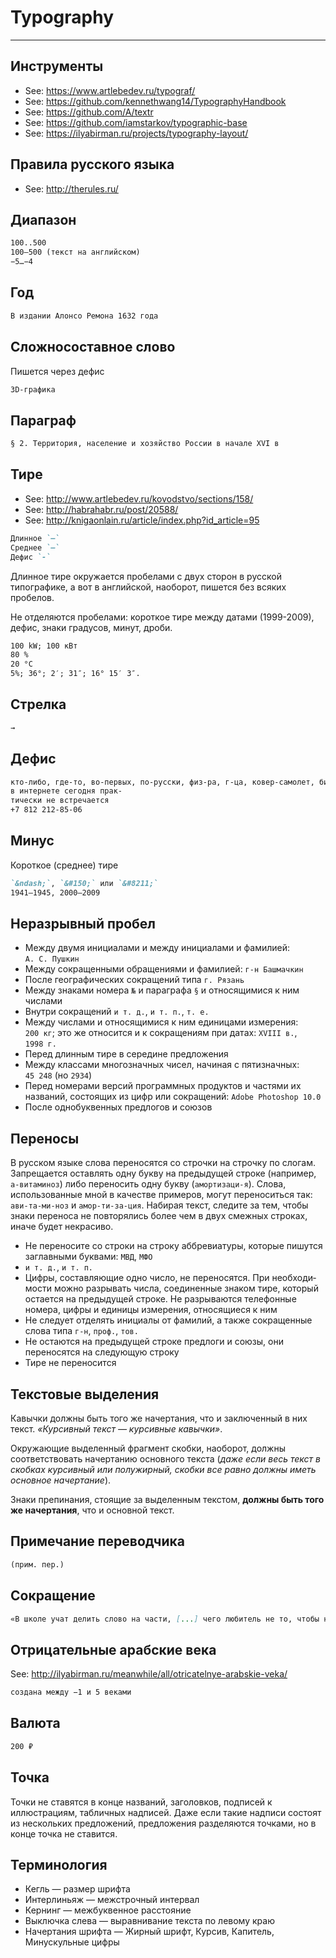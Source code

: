 # Typography

----

## Инструменты
- See: https://www.artlebedev.ru/typograf/
- See: https://github.com/kennethwang14/TypographyHandbook
- See: https://github.com/A/textr
- See: https://github.com/iamstarkov/typographic-base
- See: https://ilyabirman.ru/projects/typography-layout/

## Правила русского языка
- See: http://therules.ru/

## Диапазон
```markdown
100..500
100–500 (текст на английском)
−5…−4
```

## Год
```markdown
В издании Алонсо Ремона 1632 года
```

## Сложносоставное слово
Пишется через дефис
```markdown
3D-графика
```

## Параграф
```markdown
§ 2. Территория, население и хозяйство России в начале XVI в
```

## Тире
- See: http://www.artlebedev.ru/kovodstvo/sections/158/
- See: http://habrahabr.ru/post/20588/
- See: http://knigaonlain.ru/article/index.php?id_article=95
```markdown
Длинное `—`
Среднее `–`
Дефис `-`
```
Длинное тире окружается пробелами с двух сторон в русской типографике,
а вот в английской, наоборот, пишется без всяких пробелов.

Не отделяются пробелами: короткое тире между датами (1999-2009), дефис, зна­ки градусов, минут, дроби.

```markdown
100 kW; 100 кВт
80 %
20 °C
5%; 36°; 2′; 31″; 16° 15′ 3″.
```

## Стрелка
```markdown
→
```

## Дефис
```markdown
кто-либо, где-то, во-первых, по-русски, физ-ра, г-ца, ковер-самолет, бизнес-ланч, интернет-кафе
в интернете сегодня прак-
тически не встречается
+7 812 212-85-06
```

## Минус
Короткое (среднее) тире
```markdown
`&ndash;`, `&#150;` или `&#8211;`
1941–1945, 2000–2009
```

## Неразрывный пробел
- Между двумя инициалами и между инициалами и фамилией: `А. С. Пушкин`
- Между сокращенными обращениями и фамилией: `г-н Башмачкин`
- После географических сокращений типа `г. Рязань`
- Между знаками номера `№` и параграфа `§` и относящимися к ним числами
- Внутри сокращений `и т. д.`, `и т. п.`, `т. е.`
- Между числами и относящимися к ним единицами измерения: `200 кг`; это же относится и к сокращениям при датах: `XVIII в.`, `1998 г.`
- Перед длинным тире в середине предложения
- Между классами многозначных чисел, начиная с пятизначных: `45 248` (но `2934`)
- Перед номерами версий программных продуктов и частями их названий, состо­ящих из цифр или сокращений: `Adobe Photoshop 10.0`
- После однобуквенных предлогов и союзов

## Переносы
В русском языке слова переносятся со строчки на строчку по слогам.
Запрещается оставлять одну букву на предыдущей строке (например, `а-витаминоз`) либо перено­сить одну букву (`амортизаци-я`).
Слова, использованные мной в качестве примеров, могут переноситься так: `ави-та-ми-ноз` и `амор-ти-за-ция`.
Набирая текст, следите за тем, чтобы знаки переноса не повторялись более чем в двух смежных строках, иначе будет некрасиво.

- Не переносите со строки на строку аббревиатуры, которые пишутся заглавны­ми буквами: `МВД`, `МФО`
- `и т. д.`, `и т. п.`
- Цифры, составляющие одно число, не переносятся. При необходи­мости можно разрывать числа, соединенные знаком тире, который остается на предыдущей строке. Не разрываются телефонные номера, цифры и едини­цы измерения, относящиеся к ним
- Не следует отделять инициалы от фамилий, а также сокращенные слова типа `г-н`, `проф.`, `тов.`
- Не остаются на предыдущей строке предлоги и союзы, они переносят­ся на следующую строку
- Тире не переносится

## Текстовые выделения
Кавыч­ки должны быть того же начертания, что и заключенный в них текст. *«Курсивный текст — курсивные кавычки»*.

Окружающие выделенный фрагмент скобки, наобо­рот, должны соответствовать начертанию основного текста (*даже если весь текст в скобках курсивный или полужирный, скобки все равно должны иметь основное начертание*).

Знаки препинания, стоящие за выделенным текстом, **должны быть того же начертания**, что и основной текст.


## Примечание переводчика
```markdown
(прим. пер.)
```

## Сокращение
```markdown
«В школе учат делить слово на части, [...] чего любитель не то, чтобы не умеет, но — презирает»
```

## Отрицательные арабские века
See: http://ilyabirman.ru/meanwhile/all/otricatelnye-arabskie-veka/
```markdown
создана между −1 и 5 веками
```

## Валюта
```markdown
200 ₽
```

## Точка
Точки не ставятся в конце названий, заголовков, подписей к иллюстрациям, табличных надписей.
Даже если такие надписи состоят из нескольких предложений, предложения разделяются точками, но в конце точка не ставится.



## Терминология
- Кегль — размер шрифта
- Интерлиньяж — межстрочный интервал
- Кернинг — межбуквенное расстояние
- Выключка слева — выравнивание текста по левому краю
- Начертания шрифта — Жирный шрифт, Курсив, Капитель, Минускульные цифры
